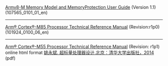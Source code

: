 [Armv8-M Memory Model and MemoryProtection User Guide][id_link1] (Version 1.1)(107565_0101_01_en)
 ___ 
[Arm® Cortex®-M85 Processor Technical Reference Manual][id_link2] (Revision:r1p0) (101924_0100_06_en)
 ___ 
[Arm® Cortex®-M55 Processor Technical Reference Manual][id_link3] (Revision: r1p1) online html format
[姚永斌. 超标量处理器设计.北京：清华大学出版社，2014][id_link4] (pdf)



[id_link1]: https://documentation-service.arm.com/static/64c783b138511951cb7a2575?token=
[id_link2]: https://documentation-service.arm.com/static/641a35e18df5201251be9dec?token=
[id_link3]: https://developer.arm.com/documentation/101051/latest/
[id_link4]: https://github.com/merlindu/Computer-Science-Textbooks/blob/master/%E8%B6%85%E6%A0%87%E9%87%8F%E5%A4%84%E7%90%86%E5%99%A8%E8%AE%BE%E8%AE%A1.pdf
